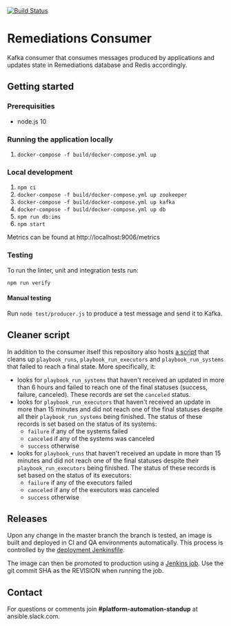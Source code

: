 [![Build Status](https://jenkins-jenkins.5a9f.insights-dev.openshiftapps.com/buildStatus/icon?job=insights-remediations/remediations-consumer-ci)](https://jenkins-jenkins.5a9f.insights-dev.openshiftapps.com/job/insights-remediations/job/remediations-consumer-ci/)

# Remediations Consumer

Kafka consumer that consumes messages produced by applications and updates state in Remediations database and Redis accordingly.

## Getting started

### Prerequisities

* node.js 10

### Running the application locally

1. ```docker-compose -f build/docker-compose.yml up```

### Local development

1. ```npm ci```
1. ```docker-compose -f build/docker-compose.yml up zookeeper```
1. ```docker-compose -f build/docker-compose.yml up kafka```
1. ```docker-compose -f build/docker-compose.yml up db```
1. ```npm run db:ims```
1. ```npm start```

Metrics can be found at http://localhost:9006/metrics

### Testing

To run the linter, unit and integration tests run:
```
npm run verify
```

#### Manual testing

Run `node test/producer.js` to produce a test message and send it to Kafka.

## Cleaner script

In addition to the consumer itself this repository also hosts [a script](./src/cleaner/run.ts) that cleans up `playbook_runs`, `playbook_run_executors` and `playbook_run_systems` that failed to reach a final state. More specifically, it:
* looks for `playbook_run_systems` that haven't received an updated in more than 6 hours and failed to reach one of the final statuses (success, failure, canceled). These records are set the `canceled` status.
* looks for `playbook_run_executors` that haven't received an update in more than 15 minutes and did not reach one of the final statuses despite all their `playbook_run_systems` being finished. The status of these records is set based on the status of its systems:
  * `failure` if any of the systems failed
  * `canceled` if any of the systems was canceled
  * `success` otherwise
* looks for `playbook_runs` that haven't received an update in more than 15 minutes and did not reach one of the final statuses despite their `playbook_run_executors` being finished. The status of these records is set based on the status of its executors:
  * `failure` if any of the executors failed
  * `canceled` if any of the executors was canceled
  * `success` otherwise

## Releases

Upon any change in the master branch the branch is tested, an image is built and deployed in CI and QA environments automatically.
This process is controlled by the [deployment Jenkinsfile](./deployment/Jenkinsfile).

The image can then be promoted to production using a [Jenkins job](https://jenkins-insights-jenkins.1b13.insights.openshiftapps.com/job/remediations/job/remediations-consumer-release/). Use the git commit SHA as the REVISION when running the job.

## Contact
For questions or comments join **#platform-automation-standup** at ansible.slack.com.
